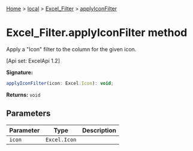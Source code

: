 [Home](./index) &gt; [local](local.md) &gt; [Excel\_Filter](local.excel_filter.md) &gt; [applyIconFilter](local.excel_filter.applyiconfilter.md)

# Excel\_Filter.applyIconFilter method

Apply a "Icon" filter to the column for the given icon. 

 \[Api set: ExcelApi 1.2\]

**Signature:**
```javascript
applyIconFilter(icon: Excel.Icon): void;
```
**Returns:** `void`

## Parameters

|  Parameter | Type | Description |
|  --- | --- | --- |
|  `icon` | `Excel.Icon` |  |

